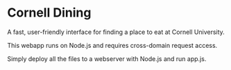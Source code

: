 Cornell Dining
==============

A fast, user-friendly interface for finding a place to eat at Cornell University.

This webapp runs on Node.js and requires cross-domain request access.

Simply deploy all the files to a webserver with Node.js and run app.js.
